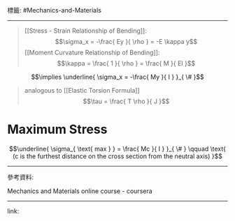 標籤: #Mechanics-and-Materials 

---

> [[Stress - Strain Relationship of Bending]]:
> $$\sigma_x = -\frac{ Ey }{ \rho } = -E \kappa y$$
> [[Moment Curvature Relationship of Bending]]:
> $$\kappa = \frac{ 1 }{ \rho } = \frac{ M }{ EI }$$

$$\implies \underline{ \sigma_x = -\frac{ My }{ I } }_{ \# }$$

> analogous to [[Elastic Torsion Formula]]
> $$\tau = \frac{ T \rho }{ J }$$

# Maximum Stress

$$\underline{ \sigma_{ \text{ max } } = \frac{ Mc }{ I } }_{ \# } \qquad \text{ (c is the furthest distance on the cross section from the neutral axis) }$$

---

參考資料:

Mechanics and Materials online course - coursera

---

link:

